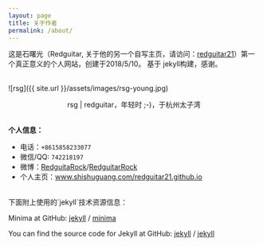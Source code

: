 ```yaml
---
layout: page
title: 关于作者
permalink: /about/
---
```


这是石曙光（Redguitar, 关于他的另一个自写主页，请访问：[redguitar21][redguitar21]）第一个真正意义的个人网站，创建于2018/5/10。
基于 jekyll构建，感谢。  
<br>

![rsg]({{ site.url }}/assets/images/rsg-young.jpg)  
<center>rsg | redguitar，年轻时 ;-)，于杭州太子湾</center>  
<br>

**个人信息：**  
+ 电话：`+8615858233077`  
+ 微信/QQ: `742218197`  
+ 微博：[RedguitaRock][redguitar-weibo1]/[RedguitarRock][redguitar-weibo2]  
+ 个人主页：www.shishuguang.com/redguitar21.github.io  

<br>
下面附上使用的`jekyll`技术资源信息：<br>

Minima at GitHub:
[jekyll][jekyll-organization] /
[minima](https://github.com/jekyll/minima)

You can find the source code for Jekyll at GitHub:
[jekyll][jekyll-organization] /
[jekyll](https://github.com/jekyll/jekyll)


[jekyll-organization]: https://github.com/jekyll
[redguitar21]: http://www.shishuguang.com/redguitar
[redguitar-weibo1]: https://weibo.com/u/2589942617?refer_flag=1005050010_&is_all=1
[redguitar-weibo2]: https://weibo.com/u/1257847047